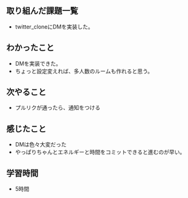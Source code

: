 ## 取り組んだ課題一覧
- twitter_cloneにDMを実装した。

## わかったこと
- DMを実装できた。
- ちょっと設定変えれば、多人数のルームも作れると思う。

## 次やること
- プルリクが通ったら、通知をつける

## 感じたこと
- DMは色々大変だった
- やっぱりちゃんとエネルギーと時間をコミットできると進むのが早い。

## 学習時間
- 5時間